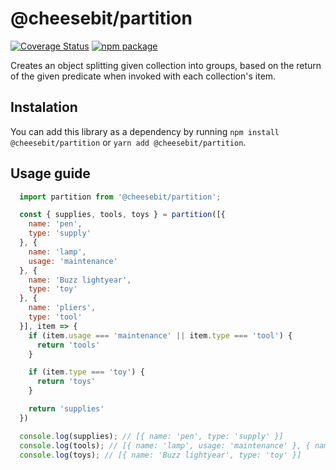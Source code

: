 # @cheesebit/partition

[![Coverage Status](https://img.shields.io/coveralls/github/cheesebit/partition?style=flat-square)](https://coveralls.io/github/cheesebit/partition)
[![npm package](https://img.shields.io/npm/v/@cheesebit/partition?style=flat-square)](https://www.npmjs.com/package/@cheesebit/partition)

Creates an object splitting given collection into groups, based on the return of the given predicate when invoked with each collection's item.

## Instalation

You can add this library as a dependency by running `npm install @cheesebit/partition` or `yarn add @cheesebit/partition`.

## Usage guide

```js
  import partition from '@cheesebit/partition';

  const { supplies, tools, toys } = partition([{
    name: 'pen',
    type: 'supply'
  }, {
    name: 'lamp',
    usage: 'maintenance'
  }, {
    name: 'Buzz lightyear',
    type: 'toy'
  }, {
    name: 'pliers',
    type: 'tool'
  }], item => {
    if (item.usage === 'maintenance' || item.type === 'tool') {
      return 'tools'
    }

    if (item.type === 'toy') {
      return 'toys'
    }

    return 'supplies'
  })

  console.log(supplies); // [{ name: 'pen', type: 'supply' }]
  console.log(tools); // [{ name: 'lamp', usage: 'maintenance' }, { name: 'pliers', type: 'tool' }]
  console.log(toys); // [{ name: 'Buzz lightyear', type: 'toy' }]
```
